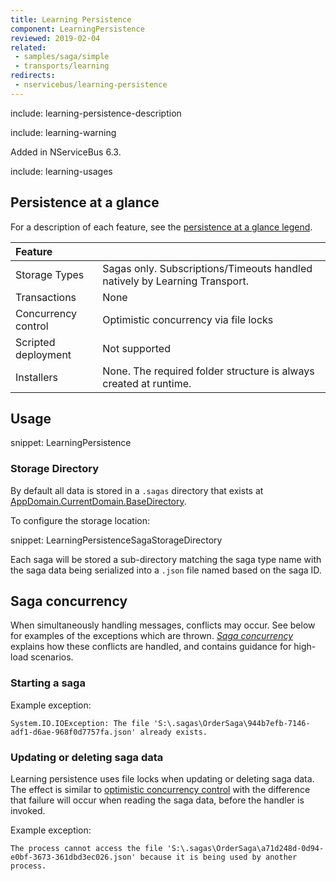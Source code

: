 ```yaml
---
title: Learning Persistence
component: LearningPersistence
reviewed: 2019-02-04
related:
 - samples/saga/simple
 - transports/learning
redirects:
 - nservicebus/learning-persistence
---
```


include: learning-persistence-description

include: learning-warning

Added in NServiceBus 6.3.

include: learning-usages


## Persistence at a glance

For a description of each feature, see the [persistence at a glance legend](/persistence/#persistence-at-a-glance).

|Feature                    |   |
|:---                       |---
|Storage Types              |Sagas only. Subscriptions/Timeouts handled natively by Learning Transport.
|Transactions               |None
|Concurrency control        |Optimistic concurrency via file locks
|Scripted deployment        |Not supported
|Installers                 |None. The required folder structure is always created at runtime.


## Usage

snippet: LearningPersistence


### Storage Directory

By default all data is stored in a `.sagas` directory that exists at [AppDomain.CurrentDomain.BaseDirectory](https://msdn.microsoft.com/en-us/library/system.appdomain.basedirectory.aspx).

To configure the storage location:

snippet: LearningPersistenceSagaStorageDirectory

Each saga will be stored a sub-directory matching the saga type name with the saga data being serialized into a `.json` file named based on the saga ID.

## Saga concurrency

When simultaneously handling messages, conflicts may occur. See below for examples of the exceptions which are thrown. _[Saga concurrency](/nservicebus/sagas/concurrency.md)_ explains how these conflicts are handled, and contains guidance for high-load scenarios.

### Starting a saga

Example exception:

```
System.IO.IOException: The file 'S:\.sagas\OrderSaga\944b7efb-7146-adf1-d6ae-968f0d7757fa.json' already exists.
```

### Updating or deleting saga data

Learning persistence uses file locks when updating or deleting saga data. The effect is similar to [optimistic concurrency control](https://en.wikipedia.org/wiki/Optimistic_concurrency_control) with the difference that failure will occur when reading the saga data, before the handler is invoked.

Example exception:

```
The process cannot access the file 'S:\.sagas\OrderSaga\a71d248d-0d94-e0bf-3673-361dbd3ec026.json' because it is being used by another process.
```
